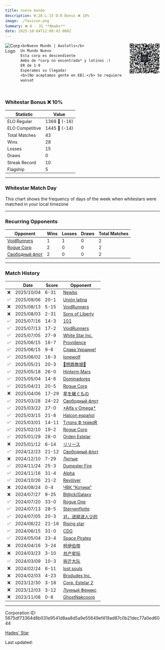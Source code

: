 ```yaml
---
title: ​nuevo mundo
description: W:28 L:15 D:0 Bonus ❌ 10%
image: ./favicon.png
Summary: ❌ 6 - 31 **Newbs**
date: 2025-10-04T12:09:43.000Z
---
```

<head>
<link rel="icon" type="image/x-icon" href="./favicon.ico">
</head>
<img align="left" width="50" height="50" src="./favicon.ico" alt="Corp Logo"><img align="right" width="100" height="100" src="./qr.png" alt="QR Code">

```
<b>Nuevo Mundo | Axolotls</b>
Un Mundo Nuevo
Esta corp es descendiente
Ambo de *corp no encontrado* y latinos :)
ER de 1-9
Esperamos su llegada!
<b>[No aceptamos gente en EB].</b> Se requiere wassat
```
<br>

### Whitestar Bonus ❌ 10%

| Statistic | Value |
| --- | --- |
| ELO Regular | 1368 🔻  (-16)|
| ELO Competitive | 1445 🔻  (-14)|
| Total Matches | 43 |
| Wins | 28 |
| Losses | 15 |
| Draws | 0 |
| Streak Record | 10 |
| Flagship | 5 |

---

### Whitestar Match Day

This chart shows the frequency of days of the week when whitestars were matched in your local timezone

<!-- Load Chart.js from jsDelivr CDN -->
<script src="https://cdn.jsdelivr.net/npm/chart.js@4.0.1"></script>

<!-- Create a canvas element where the chart will be rendered -->
<canvas id="myChart" width="400" height="200"></canvas>

<!-- JavaScript code to render the bar chart -->
<script>
    document.addEventListener("DOMContentLoaded", function() {
        // Ensure scanTime is an array; if empty, handle accordingly
        let timestamps = [1759147783,1756750406,1754681732,1753765552,1752213556,1752002620,1751317224,1749583645,1749530152,1748457406,1747420579,1747140330,1745950673,1744812456,1743545499,1742717812,1742170561,1741609835,1740427674,1738755958,1737748055,1736287532,1734536874,1733369217,1732034727,1731352609,1729518047,1724104458,1721680500,1721064442,1720441100,1719750498,1718600751,1718048557,1714400488,1712876855,1710767213,1709592977,1708379012,1706530597,1703514029,1701194269,1699051037];

        const fontColor = 'rgba(64, 128, 160, 1)';

        // Function to convert Unix timestamps to day of the week (0=Sunday, 6=Saturday)
        function getDayOfWeek(timestamp) {
            return new Date(timestamp * 1000).getDay();
        }

        // Initialize an array to count occurrences for each day of the week
        let dayCounts = [0, 0, 0, 0, 0, 0, 0];

        // Populate the dayCounts array based on the scanTime data
        timestamps.forEach(ts => {
            let dayOfWeek = getDayOfWeek(ts);
            dayCounts[dayOfWeek]++;
        });

        // Chart.js configuration for the bar chart
        const data = {
            labels: ['Sunday', 'Monday', 'Tuesday', 'Wednesday', 'Thursday', 'Friday', 'Saturday'],
            datasets: [{
                data: dayCounts,
                backgroundColor: [
                    'rgba(0, 191, 255, 0.2)',   // Deep Sky Blue (Sunday)
                    'rgba(135, 206, 250, 0.2)', // Light Sky Blue (Monday)
                    'rgba(173, 216, 230, 0.2)', // Light Blue (Tuesday)
                    'rgba(214, 236, 243, 0.2)', // Custom light blue (Wednesday)
                    'rgba(173, 216, 230, 0.2)', // Light Blue (Thursday)
                    'rgba(135, 206, 250, 0.2)', // Light Sky Blue (Friday)
                    'rgba(0, 191, 255, 0.2)'    // Deep Sky Blue (Saturday)
                ],
                borderColor: [
                    'rgba(0, 191, 255, 1)',
                    'rgba(135, 206, 250, 1)',
                    'rgba(173, 216, 230, 1)',
                    'rgba(214, 236, 243, 1)',
                    'rgba(173, 216, 230, 1)',
                    'rgba(135, 206, 250, 1)',
                    'rgba(0, 191, 255, 1)'
                ],
                borderWidth: 1,
                minBarLength: 5
            }]
        };

        const config = {
            type: 'bar',
            data: data,
            options: {
                scales: {
                    y: {
                        beginAtZero: true,
                        ticks: {
                            stepSize: 1,
                            color: fontColor
                        },
                        grid: {
                            color: 'rgba(255, 255, 255, 0.2)'
                        }
                    },
                    x: {
                        ticks: {
                            color: fontColor
                        },
                        grid: {
                            display: false 
                        }
                    }
                },
                plugins: {
                    legend: {
                        display: false
                    }
                }
            }
        };

        // Render the chart
        const ctx = document.getElementById('myChart').getContext('2d');
        const myChart = new Chart(ctx, config);
    });
</script>
    
---
### Recurring Opponents

| Opponent | Wins | Losses | Draws | Total Matches |
| --- | --- | --- | --- | --- |
| [VoidRunners](https://ws.tsl.rocks/corp/5d195a83bdec92e83e1f97ed8b05b35254ade000cd6ca979b81921c702b34a23/) | 1 | 1 | 0 | 2 |
| [Rogue Corp](https://ws.tsl.rocks/corp/6ad28ede21f9fa3aa044f0af41c7ed474fc432adf4ca1923fa02f6f9ded0028f/) | 2 | 0 | 0 | 2 |
| [Свободный флот](https://ws.tsl.rocks/corp/48fb866b3a51175a06336d9caa1bcace6d2bfb94b0a93974c8be3f54050fc0c6/) | 2 | 0 | 0 | 2 |

---
### Match History

|  | Date | Score | Opponent |
| --- | --- | --- | --- |
| ❌ | 2025/10/04 | 6-31 | [Newbs](https://ws.tsl.rocks/corp/86135933491fcabc312904612bdca55124f9265aa6a5f3cb42f66427020fdb0b/) |
| ✅ | 2025/09/06 | 20-1 | [Unión latina](https://ws.tsl.rocks/corp/9919a50d277644f496c19d5becdf40abb251d000345f049632329f0b35b7fbf1/) |
| ❌ | 2025/08/13 | 5-15 | [VoidRunners](https://ws.tsl.rocks/corp/5d195a83bdec92e83e1f97ed8b05b35254ade000cd6ca979b81921c702b34a23/) |
| ❌ | 2025/08/03 | 2-31 | [Sons of Liberty](https://ws.tsl.rocks/corp/b58b2f163527ea346f98b53b4a7ae321010da6157a3abe3c8262eb44c3d773a5/) |
| ✅ | 2025/07/16 | 14-3 | [101](https://ws.tsl.rocks/corp/6b4681e994e78199b26297184be90aaf1928c04f6323f02fc316d25729e121e6/) |
| ✅ | 2025/07/13 | 17-2 | [VoidRunners](https://ws.tsl.rocks/corp/5d195a83bdec92e83e1f97ed8b05b35254ade000cd6ca979b81921c702b34a23/) |
| ✅ | 2025/07/05 | 27-9 | [White Star Inc\.](https://ws.tsl.rocks/corp/b5bdfb5e81eac1263ce48131806cc733ec699336043c0f7af090fbe8ff21d26e/) |
| ✅ | 2025/06/15 | 16-7 | [Providence](https://ws.tsl.rocks/corp/f12fc39ca2326de7c5ce96c005b1953c86430443f1f8b98e7515d082b43b4d4b/) |
| ✅ | 2025/06/15 | 9-6 | [Слава Украине\!](https://ws.tsl.rocks/corp/15bb6468a62584f5281a81614dde743b4bbf2196289e4c346da53f96e2e140c1/) |
| ✅ | 2025/06/02 | 16-3 | [lonewolf](https://ws.tsl.rocks/corp/216c1ab0bb2cbf918019c0a38a37820a9d5d78d7c5801983ed6e3b17bebdc5f3/) |
| ✅ | 2025/05/21 | 20-3 | [💮問鼎無垠💮](https://ws.tsl.rocks/corp/2f0bef5235ddb5e700f0e9c9a195a9ca7c81b50e5ff90c22931f3f462080bed2/) |
| ✅ | 2025/05/18 | 26-0 | [Hinterm Mars](https://ws.tsl.rocks/corp/a49fb97adf99c630611e791c8da7d8d9a198689fda80881a5e00e4b69b564bf7/) |
| ✅ | 2025/05/04 | 14-6 | [Dominadores](https://ws.tsl.rocks/corp/2c3d0185f0e77bc1159afedc714f4971e3ecb2373ae811a554f8034b5cc0dd15/) |
| ✅ | 2025/04/21 | 20-5 | [Rogue Corp](https://ws.tsl.rocks/corp/6ad28ede21f9fa3aa044f0af41c7ed474fc432adf4ca1923fa02f6f9ded0028f/) |
| ❌ | 2025/04/06 | 17-29 | [星を継ぐもの](https://ws.tsl.rocks/corp/107aa372f22d23bb567b3a7fefd3442d93a2984204d7189bbb0fed1ee976ede2/) |
| ✅ | 2025/03/28 | 24-22 | [Свободный флот](https://ws.tsl.rocks/corp/48fb866b3a51175a06336d9caa1bcace6d2bfb94b0a93974c8be3f54050fc0c6/) |
| ✅ | 2025/03/22 | 27-0 | [\*Alfa y Omega\*](https://ws.tsl.rocks/corp/b1da3a2265efd2266a8e4b5698a731ae179d00e431ee748d7bee62a1357a12ed/) |
| ✅ | 2025/03/15 | 21-8 | [Halcon español](https://ws.tsl.rocks/corp/ab9c3038dcf2b019ba662007ab1e50b2d80e0eb8e7a65e57dd5260a6d2e80ff9/) |
| ✅ | 2025/03/01 | 14-11 | [Ƭιтαηѕ Ф тєʀʀσƦ](https://ws.tsl.rocks/corp/61696db57416971a365d3034c85eb5815c9ff04c0fbe5fa4be99689883df54af/) |
| ✅ | 2025/02/10 | 19-2 | [Rogue Corp](https://ws.tsl.rocks/corp/6ad28ede21f9fa3aa044f0af41c7ed474fc432adf4ca1923fa02f6f9ded0028f/) |
| ✅ | 2025/01/29 | 28-0 | [Orden Estelar](https://ws.tsl.rocks/corp/1da0142a6cc2fcab35a82ff4d7b591f4ffa96761419c6bf39154afded7ef7c2d/) |
| ❌ | 2025/01/12 | 6-14 | [リリース](https://ws.tsl.rocks/corp/128149aefc384d482d0f002d83f9c9a08c89dec768584030fc4585ea50d2f774/) |
| ✅ | 2024/12/23 | 21-12 | [Свободный флот](https://ws.tsl.rocks/corp/48fb866b3a51175a06336d9caa1bcace6d2bfb94b0a93974c8be3f54050fc0c6/) |
| ❌ | 2024/12/10 | 7-29 | [Лютые](https://ws.tsl.rocks/corp/c9ffc70c2dcbfe9eaa3387645d404d9227b173de066bf09e0493d83aa4c9f053/) |
| ✅ | 2024/11/24 | 25-3 | [Dumpster Fire](https://ws.tsl.rocks/corp/f191bf7efb93ca805453b3e11aef9278976a4c70fe9790e7813f28fcdf899121/) |
| ✅ | 2024/11/16 | 31-4 | [Alpha](https://ws.tsl.rocks/corp/accb87a59c1f019d1be37fa2b19ae2aeb35c4a995d1d621a8e987065cd1328fe/) |
| ✅ | 2024/10/26 | 21-2 | [Revólver](https://ws.tsl.rocks/corp/2560247b1d9fc0ccccf6a9740f3e7cd5d0ebb66444a27e2a259906a476903a45/) |
| ❌ | 2024/08/24 | 0-4 | [ЧВК "Котики"](https://ws.tsl.rocks/corp/b770b833fe257bc6accd1bbe82a887971291dd0038f8aa627a47f3ce063265c0/) |
| ❌ | 2024/07/27 | 9-25 | [Bl@ck/Galaxy](https://ws.tsl.rocks/corp/76f8fe0dcd8b8c1cb8e0083f14c0b36c23bb9757a3af0f191b567774c02222a3/) |
| ✅ | 2024/07/20 | 33-0 | [Rogue One](https://ws.tsl.rocks/corp/7ae9b210fd68f3dfa93682a1191388e569dc54fe9d762f02110cd7ac9c1d4477/) |
| ✅ | 2024/07/13 | 28-5 | [Sternenflotte](https://ws.tsl.rocks/corp/c0e248ebf5fe5d7a10057e5c23341422b0d0bd0cc74c836d2d9835758cce6ec7/) |
| ✅ | 2024/07/05 | 20-3 | [对，进就进人少的](https://ws.tsl.rocks/corp/2b4a8af17754b61359e653f9b3bdd80e0f3498a09bf2323c4365fdf0241988a1/) |
| ✅ | 2024/06/22 | 21-16 | [Rising star](https://ws.tsl.rocks/corp/b7037efd74e829aa4ac6e49960fa44cebe1477e23d25cf1640594d9168d630db/) |
| ✅ | 2024/06/15 | 31-0 | [CDG](https://ws.tsl.rocks/corp/0372d45acdd50729ec92e18f0e973f382362ae554f8d15778250b493e887cce2/) |
| ✅ | 2024/05/04 | 23-4 | [Space Pirates](https://ws.tsl.rocks/corp/87eff6e453b6f020baf8cb8930236b566161e22814cdbdc77d696c5812684bc6/) |
| ❌ | 2024/04/16 | 3-24 | [柯伊伯带](https://ws.tsl.rocks/corp/fc3e5142b08821a025c19f7e687a2ba97cc1e728d81555f077feb04f3839c4a0/) |
| ❌ | 2024/03/23 | 3-10 | [共产星际](https://ws.tsl.rocks/corp/5cb42bdae108ad850e61479922e7d8cb4d5b7be7b8ac2f64fc828d3b88046737/) |
| ✅ | 2024/03/09 | 10-3 | [拆迁大队](https://ws.tsl.rocks/corp/d8de6fa1ed53aeb856209de01d8a990a562d7438e0abe2cfe50776bb11345f17/) |
| ❌ | 2024/02/24 | 6-11 | [lost souls](https://ws.tsl.rocks/corp/64cf1f6ce9001bcd1d03fd1aaecafc1b7d88cd36316892a52a1b19d5e85bd793/) |
| ❌ | 2024/02/03 | 4-23 | [Brodudes Inc\.](https://ws.tsl.rocks/corp/774cdb53f03dd3b0e510fddcc7f25a9f8017a46393076d1acf45954241305466/) |
| ❌ | 2023/12/30 | 3-18 | [Corp\. Estelar 2](https://ws.tsl.rocks/corp/6dc3ed66c1c5c48a88912d686edd55b65123c8fe685858c605cf404be090ef62/) |
| ❌ | 2023/12/03 | 3-12 | [Лунный Феникс](https://ws.tsl.rocks/corp/457b7f76314e0ee24752aaf2396afac9027cfbdcca2a9863add962250ccbf389/) |
| ❌ | 2023/11/08 | 0-8 | [GhostNakcoorp](https://ws.tsl.rocks/corp/0a15ae22cdfbd88694d3067838a78bea07746ec95f3784b3f65d77fe47d76312/) |

---
Corporation ID: 5675df73364d8b031e9541d8aa8d5a9e55649ef419ad87c0b21dec77a0ed6044

[Hades' Star](https://www.hadesstar.com)
<script src="/assets/localtime.js"></script>
<div>
  Last updated: <span class="last-updated-date" data-unix-time="1759579783"></span>
</div>